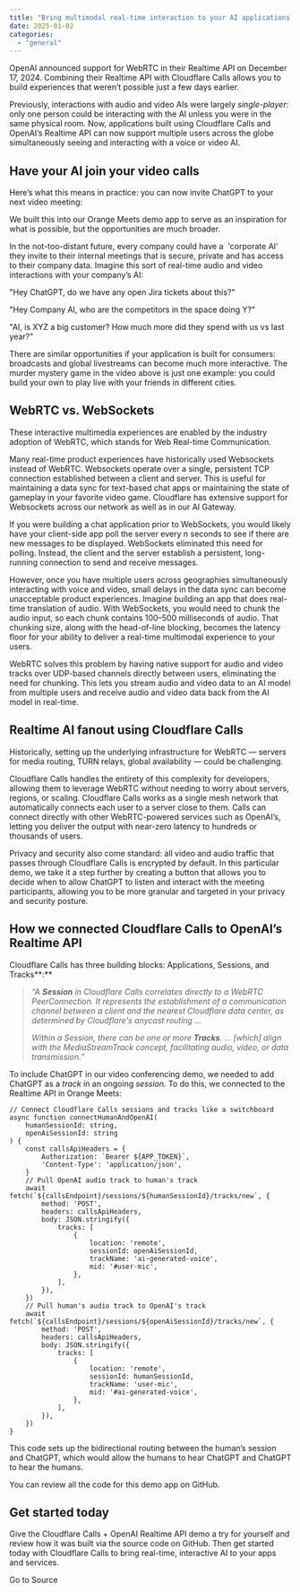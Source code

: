 ```yaml
---
title: "Bring multimodal real-time interaction to your AI applications with Cloudflare Calls"
date: 2025-01-02
categories: 
  - "general"
---
```


OpenAI announced support for WebRTC in their Realtime API on December 17, 2024. Combining their Realtime API with Cloudflare Calls allows you to build experiences that weren’t possible just a few days earlier.

Previously, interactions with audio and video AIs were largely _single-player_: only one person could be interacting with the AI unless you were in the same physical room. Now, applications built using Cloudflare Calls and OpenAI’s Realtime API can now support multiple users across the globe simultaneously seeing and interacting with a voice or video AI.

## Have your AI join your video calls 

Here’s what this means in practice: you can now invite ChatGPT to your next video meeting:

We built this into our Orange Meets demo app to serve as an inspiration for what is possible, but the opportunities are much broader.

In the not-too-distant future, every company could have a  'corporate AI' they invite to their internal meetings that is secure, private and has access to their company data. Imagine this sort of real-time audio and video interactions with your company’s AI:

"Hey ChatGPT, do we have any open Jira tickets about this?"

"Hey Company AI, who are the competitors in the space doing Y?"

"AI, is XYZ a big customer? How much more did they spend with us vs last year?"

There are similar opportunities if your application is built for consumers: broadcasts and global livestreams can become much more interactive. The murder mystery game in the video above is just one example: you could build your own to play live with your friends in different cities.  

## WebRTC vs. WebSockets

These interactive multimedia experiences are enabled by the industry adoption of WebRTC, which stands for Web Real-time Communication.

Many real-time product experiences have historically used Websockets instead of WebRTC. Websockets operate over a single, persistent TCP connection established between a client and server. This is useful for maintaining a data sync for text-based chat apps or maintaining the state of gameplay in your favorite video game. Cloudflare has extensive support for Websockets across our network as well as in our AI Gateway.

If you were building a chat application prior to WebSockets, you would likely have your client-side app poll the server every n seconds to see if there are new messages to be displayed. WebSockets eliminated this need for polling. Instead, the client and the server establish a persistent, long-running connection to send and receive messages.

However, once you have multiple users across geographies simultaneously interacting with voice and video, small delays in the data sync can become unacceptable product experiences. Imagine building an app that does real-time translation of audio. With WebSockets, you would need to chunk the audio input, so each chunk contains 100–500 milliseconds of audio. That chunking size, along with the head-of-line blocking, becomes the latency floor for your ability to deliver a real-time multimodal experience to your users.

WebRTC solves this problem by having native support for audio and video tracks over UDP-based channels directly between users, eliminating the need for chunking. This lets you stream audio and video data to an AI model from multiple users and receive audio and video data back from the AI model in real-time. 

## Realtime AI fanout using Cloudflare Calls

Historically, setting up the underlying infrastructure for WebRTC — servers for media routing, TURN relays, global availability — could be challenging.

Cloudflare Calls handles the entirety of this complexity for developers, allowing them to leverage WebRTC without needing to worry about servers, regions, or scaling. Cloudflare Calls works as a single mesh network that automatically connects each user to a server close to them. Calls can connect directly with other WebRTC-powered services such as OpenAI’s, letting you deliver the output with near-zero latency to hundreds or thousands of users.

Privacy and security also come standard: all video and audio traffic that passes through Cloudflare Calls is encrypted by default. In this particular demo, we take it a step further by creating a button that allows you to decide when to allow ChatGPT to listen and interact with the meeting participants, allowing you to be more granular and targeted in your privacy and security posture. 

## How we connected Cloudflare Calls to OpenAI’s Realtime API 

Cloudflare Calls has three building blocks: Applications, Sessions, and Tracks**:**

> _“A_ **_Session_** _in Cloudflare Calls correlates directly to a WebRTC PeerConnection. It represents the establishment of a communication channel between a client and the nearest Cloudflare data center, as determined by Cloudflare's anycast routing …_ 
> 
> _Within a Session, there can be one or more_ **_Tracks_**_. … \[which\] align with the MediaStreamTrack concept, facilitating audio, video, or data transmission.”_

To include ChatGPT in our video conferencing demo, we needed to add ChatGPT as a _track_ in an ongoing _session._ To do this, we connected to the Realtime API in Orange Meets:

```
// Connect Cloudflare Calls sessions and tracks like a switchboard
async function connectHumanAndOpenAI(
	humanSessionId: string,
	openAiSessionId: string
) {
	const callsApiHeaders = {
		Authorization: `Bearer ${APP_TOKEN}`,
		'Content-Type': 'application/json',
	}
	// Pull OpenAI audio track to human's track
	await fetch(`${callsEndpoint}/sessions/${humanSessionId}/tracks/new`, {
		method: 'POST',
		headers: callsApiHeaders,
		body: JSON.stringify({
			tracks: [
				{
					location: 'remote',
					sessionId: openAiSessionId,
					trackName: 'ai-generated-voice',
					mid: '#user-mic',
				},
			],
		}),
	})
	// Pull human's audio track to OpenAI's track
	await fetch(`${callsEndpoint}/sessions/${openAiSessionId}/tracks/new`, {
		method: 'POST',
		headers: callsApiHeaders,
		body: JSON.stringify({
			tracks: [
				{
					location: 'remote',
					sessionId: humanSessionId,
					trackName: 'user-mic',
					mid: '#ai-generated-voice',
				},
			],
		}),
	})
}
```

This code sets up the bidirectional routing between the human’s session and ChatGPT, which would allow the humans to hear ChatGPT and ChatGPT to hear the humans.

You can review all the code for this demo app on GitHub. 

## Get started today 

Give the Cloudflare Calls + OpenAI Realtime API demo a try for yourself and review how it was built via the source code on GitHub. Then get started today with Cloudflare Calls to bring real-time, interactive AI to your apps and services.

Go to Source
